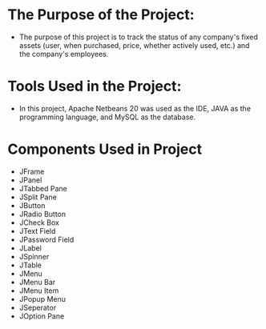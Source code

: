 # The Purpose of the Project:

* The purpose of this project is to track the status of any company's fixed assets (user, when purchased, price, whether actively used, etc.) and the company's employees.

# Tools Used in the Project:

* In this project, Apache Netbeans 20 was used as the IDE, JAVA as the programming language, and MySQL as the database.

# Components Used in Project
* JFrame
* JPanel
* JTabbed Pane
* JSplit Pane
* JButton
* JRadio Button
* JCheck Box
* JText Field
* JPassword Field
* JLabel
* JSpinner
* JTable
* JMenu
* JMenu Bar
* JMenu Item
* JPopup Menu
* JSeperator
* JOption Pane

